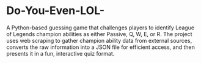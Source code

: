 # Do-You-Even-LOL-
A Python-based guessing game that challenges players to identify League of Legends champion abilities as either Passive, Q, W, E, or R. The project uses web scraping to gather champion ability data from external sources, converts the raw information into a JSON file for efficient access, and then presents it in a fun, interactive quiz format.
